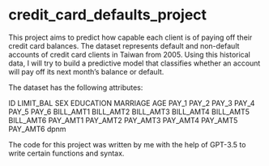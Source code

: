 # credit_card_defaults_project


This project aims to predict how capable each client is of paying off their credit card balances. 
The dataset represents default and non-default accounts of credit card clients in Taiwan from 2005. 
Using this historical data, I will try to build a predictive model that classifies whether an account will pay off its next month’s balance or default. 

The dataset has the following attributes: 

ID
LIMIT_BAL
SEX
EDUCATION
MARRIAGE
AGE
PAY_1
PAY_2
PAY_3
PAY_4
PAY_5
PAY_6
BILL_AMT1
BILL_AMT2
BILL_AMT3
BILL_AMT4
BILL_AMT5
BILL_AMT6
PAY_AMT1
PAY_AMT2
PAY_AMT3
PAY_AMT4
PAY_AMT5
PAY_AMT6
dpnm


The code for this project was written by me with the help of GPT-3.5 to write certain functions and syntax. 
